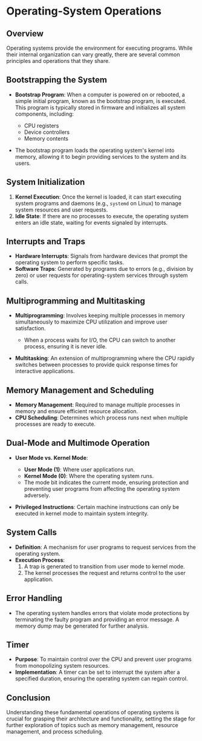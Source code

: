 # Operating-System Operations

## Overview
Operating systems provide the environment for executing programs. While their internal organization can vary greatly, there are several common principles and operations that they share.

## Bootstrapping the System
- **Bootstrap Program**: When a computer is powered on or rebooted, a simple initial program, known as the bootstrap program, is executed. This program is typically stored in firmware and initializes all system components, including:
  - CPU registers
  - Device controllers
  - Memory contents

- The bootstrap program loads the operating system's kernel into memory, allowing it to begin providing services to the system and its users.

## System Initialization
1. **Kernel Execution**: Once the kernel is loaded, it can start executing system programs and daemons (e.g., `systemd` on Linux) to manage system resources and user requests.
2. **Idle State**: If there are no processes to execute, the operating system enters an idle state, waiting for events signaled by interrupts.

## Interrupts and Traps
- **Hardware Interrupts**: Signals from hardware devices that prompt the operating system to perform specific tasks.
- **Software Traps**: Generated by programs due to errors (e.g., division by zero) or user requests for operating-system services through system calls.

## Multiprogramming and Multitasking
- **Multiprogramming**: Involves keeping multiple processes in memory simultaneously to maximize CPU utilization and improve user satisfaction. 
  - When a process waits for I/O, the CPU can switch to another process, ensuring it is never idle.

- **Multitasking**: An extension of multiprogramming where the CPU rapidly switches between processes to provide quick response times for interactive applications.

## Memory Management and Scheduling
- **Memory Management**: Required to manage multiple processes in memory and ensure efficient resource allocation.
- **CPU Scheduling**: Determines which process runs next when multiple processes are ready to execute.

## Dual-Mode and Multimode Operation
- **User Mode vs. Kernel Mode**:
  - **User Mode (1)**: Where user applications run.
  - **Kernel Mode (0)**: Where the operating system runs.
  - The mode bit indicates the current mode, ensuring protection and preventing user programs from affecting the operating system adversely.

- **Privileged Instructions**: Certain machine instructions can only be executed in kernel mode to maintain system integrity.

## System Calls
- **Definition**: A mechanism for user programs to request services from the operating system.
- **Execution Process**:
  1. A trap is generated to transition from user mode to kernel mode.
  2. The kernel processes the request and returns control to the user application.

## Error Handling
- The operating system handles errors that violate mode protections by terminating the faulty program and providing an error message. A memory dump may be generated for further analysis.

## Timer
- **Purpose**: To maintain control over the CPU and prevent user programs from monopolizing system resources.
- **Implementation**: A timer can be set to interrupt the system after a specified duration, ensuring the operating system can regain control.

## Conclusion
Understanding these fundamental operations of operating systems is crucial for grasping their architecture and functionality, setting the stage for further exploration of topics such as memory management, resource management, and process scheduling.
